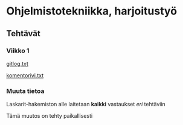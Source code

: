 # Ohjelmistotekniikka, harjoitustyö

## Tehtävät

### Viikko 1

[gitlog.txt](https://github.com/ptuomola/ot-harjoitustyo/blob/master/laskarit/viikko1/gitlog.txt)

[komentorivi.txt](https://github.com/ptuomola/ot-harjoitustyo/blob/master/laskarit/viikko1/komentorivi.txt)

### Muuta tietoa
Laskarit-hakemiston alle laitetaan **kaikki** vastaukset *eri* tehtäviin

Tämä muutos on tehty paikallisesti

